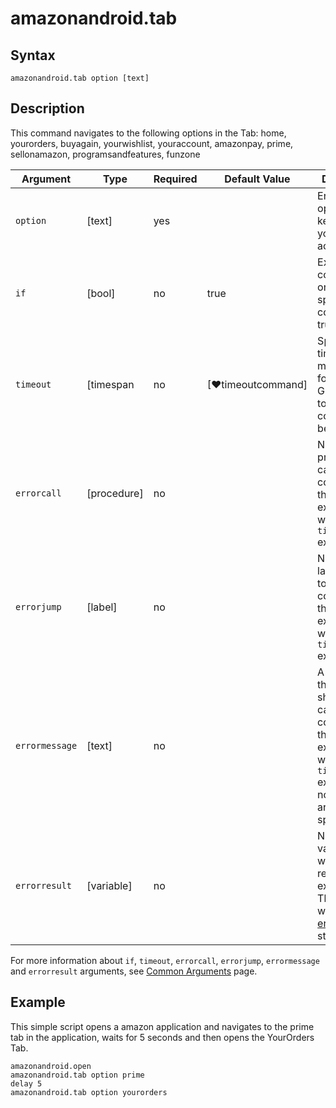 ﻿# amazonandroid.tab

## Syntax

```G1ANT
amazonandroid.tab option [text]
```

## Description

This command navigates to the following options in the Tab: home, yourorders, buyagain, yourwishlist, youraccount, amazonpay, prime, sellonamazon, programsandfeatures, funzone

| Argument         | Type       | Required | Default Value                                               | Description |
| ---------------- | ---------- | -------- | ----------------------------------------------------------- | ----------- |
| `option`         | [text]     | yes      |                                                             | Enter the option keyword that you want to access.  |
| `if`             | [bool]     | no       | true                                                        | Executes the command only if a specified condition is true   |
| `timeout`        | [timespan  | no       | [♥timeoutcommand]                                           | Specifies time in milliseconds for G1ANT.Robot to wait for the command to be executed |
| `errorcall`      | [procedure]| no       |                                                             | Name of a procedure to call when the command throws an exception or when a given `timeout` expires |
| `errorjump`      | [label]    | no       |                                                             | Name of the label to jump to when the command throws an exception or when a given `timeout` expires |
| `errormessage`   | [text]     | no       |                                                             | A message that will be shown in case the command throws an exception or when a given `timeout` expires, and no `errorjump` argument is specified |
| `errorresult`    | [variable] | no       |                                                             | Name of a variable that will store the returned exception. The variable will be of [error](https://manual.g1ant.com/link/G1ANT.Language/G1ANT.Language/Structures/ErrorStructure.md) structure  |

For more information about `if`, `timeout`, `errorcall`, `errorjump`, `errormessage` and `errorresult` arguments, see [Common Arguments](https://manual.g1ant.com/link/G1ANT.Manual/appendices/common-arguments.md) page.

## Example

This simple script opens a amazon application and navigates to the prime tab in the application, waits for 5 seconds and then opens the YourOrders Tab.

```G1ANT
amazonandroid.open
amazonandroid.tab option prime
delay 5
amazonandroid.tab option yourorders
```
